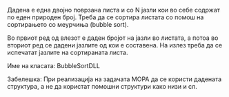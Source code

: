 Дадена е една двојно поврзана листa и со N јазли кои во себе содржат по еден природен број. Треба да се сортира листата со помош на сортирањето со меурчиња (bubble sort).

Во првиот ред од влезот е даден бројот на јазли во листата, а потоа во вториот ред се дадени јазлите од кои е составена. На излез треба да се испечатат јазлите на сортираната листа.

Име на класата: BubbleSortDLL

Забелешка: При реализација на задачата МОРА да се користи дадената структура, а не да користат помошни структури како низи и сл.